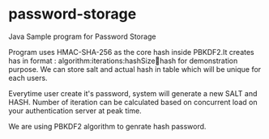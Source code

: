 # password-storage
Java Sample program for Password Storage 

Program uses HMAC-SHA-256 as the core hash inside PBKDF2.It creates has in format : algorithm:iterations:hashSize:salt:hash for demonstration purpose. We can store salt and actual hash in table which will be unique for each users.

Everytime user create it's password, system will generate a new SALT and HASH. Number of iteration can be calculated based on concurrent load on your authentication server at peak time.

We are using PBKDF2 algorithm to genrate hash password.
